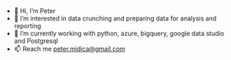 - 👋 Hi, I’m Peter
- 👀 I’m interested in data crunching and preparing data for analysis and reporting
- 🌱 I’m currently working with python, azure, bigquery, google data studio and Postgresql
- 📫 Reach me peter.midica@gmail.com

<!---
peterpoppeGitHub/peterpoppeGitHub is a ✨ special ✨ repository because its `README.md` (this file) appears on your GitHub profile.
You can click the Preview link to take a look at your changes.
--->
